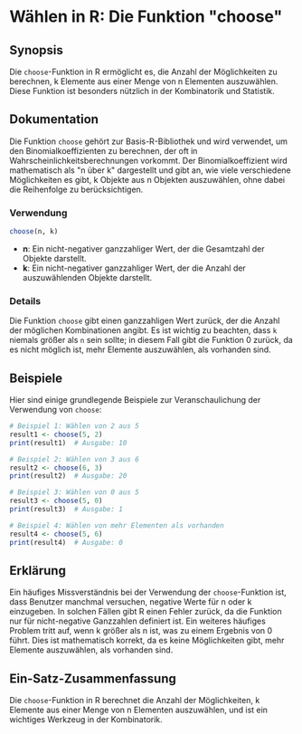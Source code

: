 <!--
Meta Description: # Wählen in R: Die Funktion "choose" ## Synopsis Die `choose`-Funktion in R ermöglicht es, die Anzahl der Möglichkeiten zu berechnen, k Elemente aus e...
Meta Keywords: der, die, choose, funktion, von
-->

# Wählen in R: Die Funktion "choose"

## Synopsis
Die `choose`-Funktion in R ermöglicht es, die Anzahl der Möglichkeiten zu berechnen, k Elemente aus einer Menge von n Elementen auszuwählen. Diese Funktion ist besonders nützlich in der Kombinatorik und Statistik.

## Dokumentation
Die Funktion `choose` gehört zur Basis-R-Bibliothek und wird verwendet, um den Binomialkoeffizienten zu berechnen, der oft in Wahrscheinlichkeitsberechnungen vorkommt. Der Binomialkoeffizient wird mathematisch als "n über k" dargestellt und gibt an, wie viele verschiedene Möglichkeiten es gibt, k Objekte aus n Objekten auszuwählen, ohne dabei die Reihenfolge zu berücksichtigen.

### Verwendung
```R
choose(n, k)
```

- **n**: Ein nicht-negativer ganzzahliger Wert, der die Gesamtzahl der Objekte darstellt.
- **k**: Ein nicht-negativer ganzzahliger Wert, der die Anzahl der auszuwählenden Objekte darstellt.

### Details
Die Funktion `choose` gibt einen ganzzahligen Wert zurück, der die Anzahl der möglichen Kombinationen angibt. Es ist wichtig zu beachten, dass `k` niemals größer als `n` sein sollte; in diesem Fall gibt die Funktion 0 zurück, da es nicht möglich ist, mehr Elemente auszuwählen, als vorhanden sind.

## Beispiele
Hier sind einige grundlegende Beispiele zur Veranschaulichung der Verwendung von `choose`:

```R
# Beispiel 1: Wählen von 2 aus 5
result1 <- choose(5, 2)
print(result1)  # Ausgabe: 10

# Beispiel 2: Wählen von 3 aus 6
result2 <- choose(6, 3)
print(result2)  # Ausgabe: 20

# Beispiel 3: Wählen von 0 aus 5
result3 <- choose(5, 0)
print(result3)  # Ausgabe: 1

# Beispiel 4: Wählen von mehr Elementen als vorhanden
result4 <- choose(5, 6)
print(result4)  # Ausgabe: 0
```

## Erklärung
Ein häufiges Missverständnis bei der Verwendung der `choose`-Funktion ist, dass Benutzer manchmal versuchen, negative Werte für n oder k einzugeben. In solchen Fällen gibt R einen Fehler zurück, da die Funktion nur für nicht-negative Ganzzahlen definiert ist. Ein weiteres häufiges Problem tritt auf, wenn k größer als n ist, was zu einem Ergebnis von 0 führt. Dies ist mathematisch korrekt, da es keine Möglichkeiten gibt, mehr Elemente auszuwählen, als vorhanden sind.

## Ein-Satz-Zusammenfassung
Die `choose`-Funktion in R berechnet die Anzahl der Möglichkeiten, k Elemente aus einer Menge von n Elementen auszuwählen, und ist ein wichtiges Werkzeug in der Kombinatorik.